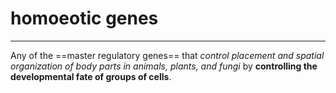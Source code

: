 # homoeotic genes
---
Any of the ==master regulatory genes== that *control placement and spatial organization of body parts in animals, plants, and fungi* by **controlling the developmental fate of groups of cells**.